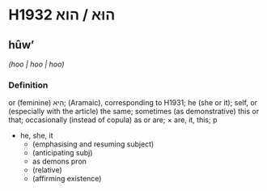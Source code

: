 # H1932 הוּא / הוא

## hûwʼ

_(hoo | hoo | hoo)_

### Definition

or (feminine) הִיא; (Aramaic), corresponding to H1931; he (she or it); self, or (especially with the article) the same; sometimes (as demonstrative) this or that; occasionally (instead of copula) as or are; × are, it, this; p

- he, she, it
  - (emphasising and resuming subject)
  - (anticipating subj)
  - as demons pron
  - (relative)
  - (affirming existence)
